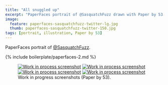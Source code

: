```yaml
---
title: "All snuggled up"
excerpt: "PaperFaces portrait of @SasquatchFuzz drawn with Paper by 53 on an iPad."
image: 
  feature: paperfaces-sasquatchfuzz-twitter-lg.jpg
  thumb: paperfaces-sasquatchfuzz-twitter-150.jpg
tags: [portrait, illustration, Paper by 53]
---
```


PaperFaces portrait of <a href="http://twitter.com/SasquatchFuzz">@SasquatchFuzz</a>.

{% include boilerplate/paperfaces-2.md %}

<figure class="half">
	<a href="{{ site.url }}/assets/images/paperfaces-sasquatchfuzz-process-1-lg.jpg"><img src="{{ site.url }}/assets/images/paperfaces-sasquatchfuzz-process-1-600.jpg" alt="Work in process screenshot"></a>
	<a href="{{ site.url }}/assets/images/paperfaces-sasquatchfuzz-process-2-lg.jpg"><img src="{{ site.url }}/assets/images/paperfaces-sasquatchfuzz-process-2-600.jpg" alt="Work in process screenshot"></a>
	<a href="{{ site.url }}/assets/images/paperfaces-sasquatchfuzz-process-3-lg.jpg"><img src="{{ site.url }}/assets/images/paperfaces-sasquatchfuzz-process-3-600.jpg" alt="Work in process screenshot"></a>
	<a href="{{ site.url }}/assets/images/paperfaces-sasquatchfuzz-process-4-lg.jpg"><img src="{{ site.url }}/assets/images/paperfaces-sasquatchfuzz-process-4-600.jpg" alt="Work in process screenshot"></a>
	<figcaption>Work in progress screenshots (Paper by 53).</figcaption>
</figure>